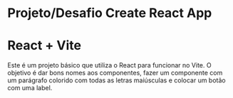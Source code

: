 # Projeto/Desafio Create React App
# React + Vite

Este é um projeto básico que utiliza o React  para funcionar no Vite. 
O objetivo é dar bons nomes aos componentes, fazer um componente com um parágrafo colorido com todas as letras maiúsculas e colocar um botão com uma label. 




